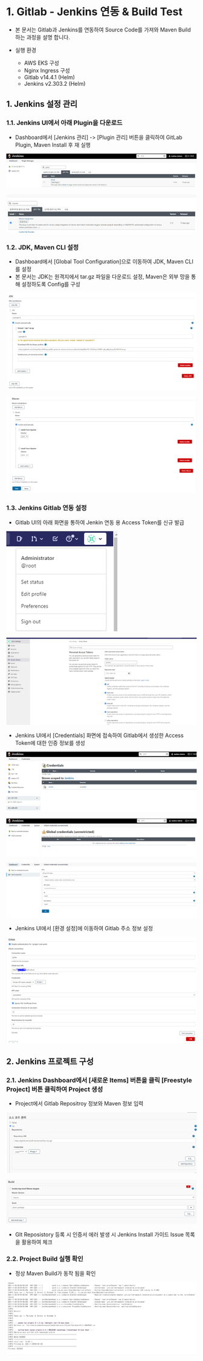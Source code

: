 # 1. Gitlab - Jenkins 연동 & Build Test

- 본 문서는 Gitlab과 Jenkins를 연동하여 Source Code를 가져와 Maven Build 하는 과정을 설명 합니다.

-   실행 환경
    - AWS EKS 구성
    - Nginx Ingress 구성
    - Gitlab v14.4.1 (Helm)
    - Jenkins v2.303.2 (Helm)

## 1. Jenkins 설정 관리

### 1.1. Jenkins UI에서 아래 Plugin을 다운로드
- Dashboard에서 [Jenkins 관리] -> [Plugin 관리] 버튼을 클릭하여 GitLab Plugin, Maven Install 후 재 실행

![jenkins-ci-1][jenkins-ci-1]

[jenkins-ci-1]:./images/jenkins-ci-1.PNG


![jenkins-ci-2][jenkins-ci-2]

[jenkins-ci-2]:./images/jenkins-ci-2.PNG


### 1.2. JDK, Maven CLI 설정
- Dashboard에서 [Global Tool Configuration]으로 이동하여 JDK, Maven CLI를 설정
- 본 문서는 JDK는 원격지에서 tar.gz 파일을 다운로드 설정, Maven은 외부 망을 통해 설정하도록 Config를 구성

![jenkins-ci-3][jenkins-ci-3]

[jenkins-ci-3]:./images/jenkins-ci-3.PNG

![jenkins-ci-4][jenkins-ci-4]

[jenkins-ci-4]:./images/jenkins-ci-4.PNG

### 1.3.  Jenkins  Gitlab 연동 설정
- Gitlab UI의 아래 화면을 통하여 Jenkin 연동 용 Access Token를 신규 발급

![jenkins-ci-5][jenkins-ci-5]

[jenkins-ci-5]:./images/jenkins-ci-5.PNG

![jenkins-ci-6][jenkins-ci-6]

[jenkins-ci-6]:./images/jenkins-ci-6.PNG

- Jenkins UI에서 [Credentials] 화면에 접속하여 Gitlab에서 생성한 Access Token에 대한 인증 정보를 생성

![jenkins-ci-7][jenkins-ci-7]

[jenkins-ci-7]:./images/jenkins-ci-7.PNG

![jenkins-ci-8][jenkins-ci-8]

[jenkins-ci-8]:./images/jenkins-ci-8.PNG

![jenkins-ci-9][jenkins-ci-9]

[jenkins-ci-9]:./images/jenkins-ci-9.PNG

- Jenkins UI에서 [환경 설정]에 이동하여 Gitlab 주소 정보 설정

![jenkins-ci-10][jenkins-ci-10]

[jenkins-ci-10]:./images/jenkins-ci-10.PNG

## 2. Jenkins 프로젝트 구성

### 2.1. Jenkins Dashboard에서 [새로운 Items] 버튼을 클릭 [Freestyle Project] 버튼 클릭하여 Project 생성

- Project에서 Gitlab Repositroy 정보와 Maven 정보 입력

![jenkins-ci-11][jenkins-ci-11]

[jenkins-ci-11]:./images/jenkins-ci-11.PNG


![jenkins-ci-12][jenkins-ci-12]

[jenkins-ci-12]:./images/jenkins-ci-12.PNG

- GIt Reposistory 등록 시 인증서 에러 발생 시 Jenkins Install 가이드 Issue 목록을 활용하여 체크


### 2.2. Project Build 실행 확인

- 정상 Maven Build가 동작 됨을 확인

![jenkins-ci-13][jenkins-ci-13]

[jenkins-ci-13]:./images/jenkins-ci-13.PNG
